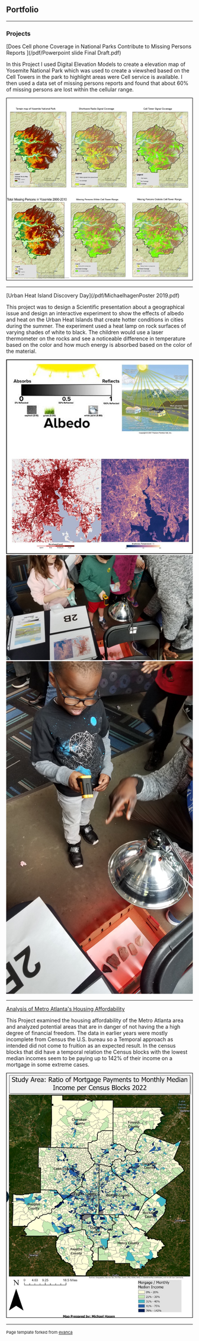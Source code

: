 ## Portfolio

---

### Projects

[Does Cell phone Coverage in National Parks Contribute to Missing Persons Reports ](/pdf/Powerpoint slide Final Draft.pdf)

In this Project I used Digital Elevation Models to create a elevation map of Yosemite National Park which was used to create a viewshed based on the Cell Towers in the park to highlight areas were Cell service is available. I then used a data set of missing persons reports and found that about 60% of missing persons are lost within the cellular range. 

<img src="images/Maps4Cell.jpg"/>  

---

[Urban Heat Island Discovery Day](/pdf/MichaelhagenPoster 2019.pdf)

This project was to design a Scientific presentation about a geographical issue and design an interactive experiment to show the effects of albedo and heat on the Urban Heat Islands that create hotter conditions in cities during the summer. The experiment used a heat lamp on rock surfaces of varying shades of white to black. The children would use a laser thermometer on the rocks and see a noticeable difference in temperature based on the color and how much energy is absorbed based on the color of the material. 

<img src="images/Project2.jpg"/>
<img src="images/20190316_125606.jpg"/> 
<img src="pdf/20190316_133952.jpg"/> 

---

[Analysis of Metro Atlanta's Housing Affordability](https://storymaps.arcgis.com/stories/334cbbcecc704f0a93b367694f5bb06f)

This Project examined the housing affordability of the Metro Atlanta area and analyzed potential areas that are in danger of not having the a high degree of financial freedom. The data in earlier years were mostly incomplete from Census the U.S. bureau so a Temporal approach as intended did not come to fruition as an expected result. In the census blocks that did have a temporal relation the Census blocks with the lowest median incomes seem to be paying up to 142% of their income on a mortgage in some extreme cases.    

<img src="images/Mortgage rates.jpg"/>  




---
<p style="font-size:11px">Page template forked from <a href="https://github.com/evanca/quick-portfolio">evanca</a></p>
<!-- Remove above link if you don't want to attibute -->
